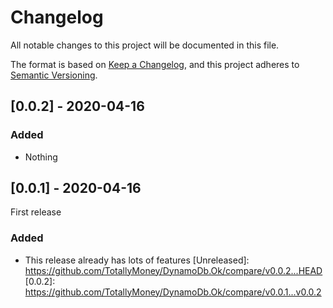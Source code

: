 # Changelog

All notable changes to this project will be documented in this file.

The format is based on [Keep a Changelog](https://keepachangelog.com/en/1.0.0/),
and this project adheres to [Semantic Versioning](https://semver.org/spec/v2.0.0.html).

## [0.0.2] - 2020-04-16

### Added

- Nothing

## [0.0.1] - 2020-04-16

First release

### Added

- This release already has lots of features
[Unreleased]: https://github.com/TotallyMoney/DynamoDb.Ok/compare/v0.0.2...HEAD
[0.0.2]: https://github.com/TotallyMoney/DynamoDb.Ok/compare/v0.0.1...v0.0.2
